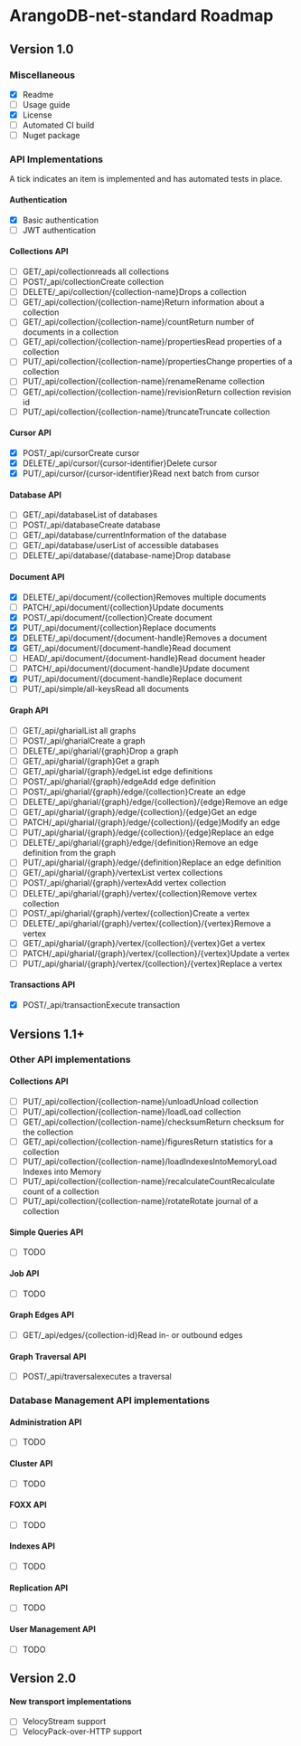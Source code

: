 # ArangoDB-net-standard Roadmap
## Version 1.0

### Miscellaneous

- [X]	Readme
- [ ]	Usage guide
- [X]	License
- [ ]	Automated CI build
- [ ]	Nuget package

### API Implementations

A tick indicates an item is implemented and has automated tests in place.

#### Authentication

- [X]	Basic authentication
- [ ]	JWT authentication

#### Collections API

- [ ]	GET/_api/collectionreads all collections
- [ ]	POST/_api/collectionCreate collection
- [ ]	DELETE/_api/collection/{collection-name}Drops a collection
- [ ]	GET/_api/collection/{collection-name}Return information about a collection
- [ ]	GET/_api/collection/{collection-name}/countReturn number of documents in a collection
- [ ]	GET/_api/collection/{collection-name}/propertiesRead properties of a collection
- [ ]	PUT/_api/collection/{collection-name}/propertiesChange properties of a collection
- [ ]	PUT/_api/collection/{collection-name}/renameRename collection
- [ ]	GET/_api/collection/{collection-name}/revisionReturn collection revision id
- [ ]	PUT/_api/collection/{collection-name}/truncateTruncate collection

#### Cursor API

- [X]	POST/_api/cursorCreate cursor
- [X]	DELETE/_api/cursor/{cursor-identifier}Delete cursor
- [X]	PUT/_api/cursor/{cursor-identifier}Read next batch from cursor

#### Database API

- [ ]	GET/_api/databaseList of databases
- [ ]	POST/_api/databaseCreate database
- [ ]	GET/_api/database/currentInformation of the database
- [ ]	GET/_api/database/userList of accessible databases
- [ ]	DELETE/_api/database/{database-name}Drop database

#### Document API

- [X]	DELETE/_api/document/{collection}Removes multiple documents
- [ ]	PATCH/_api/document/{collection}Update documents
- [X]	POST/_api/document/{collection}Create document
- [X]	PUT/_api/document/{collection}Replace documents
- [X]	DELETE/_api/document/{document-handle}Removes a document
- [X]	GET/_api/document/{document-handle}Read document
- [ ]	HEAD/_api/document/{document-handle}Read document header
- [ ]	PATCH/_api/document/{document-handle}Update document
- [X]	PUT/_api/document/{document-handle}Replace document
- [ ]	PUT/_api/simple/all-keysRead all documents

#### Graph API
- [ ]	GET/_api/gharialList all graphs
- [ ]	POST/_api/gharialCreate a graph
- [ ]	DELETE/_api/gharial/{graph}Drop a graph
- [ ]	GET/_api/gharial/{graph}Get a graph
- [ ]	GET/_api/gharial/{graph}/edgeList edge definitions
- [ ]	POST/_api/gharial/{graph}/edgeAdd edge definition
- [ ]	POST/_api/gharial/{graph}/edge/{collection}Create an edge
- [ ]	DELETE/_api/gharial/{graph}/edge/{collection}/{edge}Remove an edge
- [ ]	GET/_api/gharial/{graph}/edge/{collection}/{edge}Get an edge
- [ ]	PATCH/_api/gharial/{graph}/edge/{collection}/{edge}Modify an edge
- [ ]	PUT/_api/gharial/{graph}/edge/{collection}/{edge}Replace an edge
- [ ]	DELETE/_api/gharial/{graph}/edge/{definition}Remove an edge definition from the graph
- [ ]	PUT/_api/gharial/{graph}/edge/{definition}Replace an edge definition
- [ ]	GET/_api/gharial/{graph}/vertexList vertex collections
- [ ]	POST/_api/gharial/{graph}/vertexAdd vertex collection
- [ ]	DELETE/_api/gharial/{graph}/vertex/{collection}Remove vertex collection
- [ ]	POST/_api/gharial/{graph}/vertex/{collection}Create a vertex
- [ ]	DELETE/_api/gharial/{graph}/vertex/{collection}/{vertex}Remove a vertex
- [ ]	GET/_api/gharial/{graph}/vertex/{collection}/{vertex}Get a vertex
- [ ]	PATCH/_api/gharial/{graph}/vertex/{collection}/{vertex}Update a vertex
- [ ]	PUT/_api/gharial/{graph}/vertex/{collection}/{vertex}Replace a vertex

#### Transactions API

- [X]	POST/_api/transactionExecute transaction

## Versions 1.1+

### Other API implementations

#### Collections API
- [ ]	PUT/_api/collection/{collection-name}/unloadUnload collection
- [ ]	PUT/_api/collection/{collection-name}/loadLoad collection
- [ ]	GET/_api/collection/{collection-name}/checksumReturn checksum for the collection
- [ ]	GET/_api/collection/{collection-name}/figuresReturn statistics for a collection
- [ ]	PUT/_api/collection/{collection-name}/loadIndexesIntoMemoryLoad Indexes into Memory
- [ ]	PUT/_api/collection/{collection-name}/recalculateCountRecalculate count of a collection
- [ ]	PUT/_api/collection/{collection-name}/rotateRotate journal of a collection

#### Simple Queries API

- [ ]	TODO

#### Job API

- [ ]	TODO

#### Graph Edges API

- [ ]	GET/_api/edges/{collection-id}Read in- or outbound edges

#### Graph Traversal API

- [ ]	POST/_api/traversalexecutes a traversal

### Database Management API implementations

#### Administration API

- [ ]	TODO

#### Cluster API

- [ ]	TODO

#### FOXX API

- [ ]	TODO

#### Indexes API

- [ ]	TODO

#### Replication API

- [ ]	TODO

#### User Management API

- [ ]	TODO

## Version 2.0

#### New transport implementations

- [ ]	VelocyStream support
- [ ]	VelocyPack-over-HTTP support
